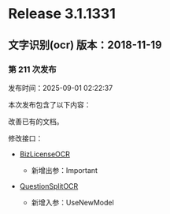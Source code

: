 # Release 3.1.1331

## 文字识别(ocr) 版本：2018-11-19

### 第 211 次发布

发布时间：2025-09-01 02:22:37

本次发布包含了以下内容：

改善已有的文档。

修改接口：

* [BizLicenseOCR](https://cloud.tencent.com/document/api/866/36215)

	* 新增出参：Important

* [QuestionSplitOCR](https://cloud.tencent.com/document/api/866/115930)

	* 新增入参：UseNewModel




